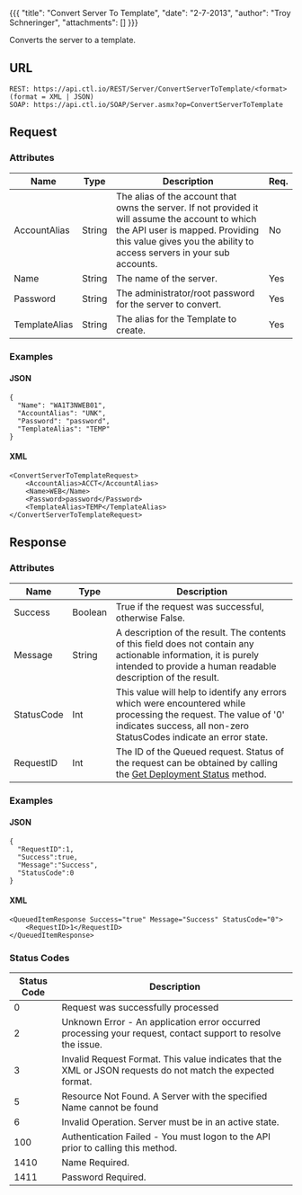 {{{
  "title": "Convert Server To Template",
  "date": "2-7-2013",
  "author": "Troy Schneringer",
  "attachments": []
}}}

Converts the server to a template.

## URL

    REST: https://api.ctl.io/REST/Server/ConvertServerToTemplate/<format> (format = XML | JSON)
    SOAP: https://api.ctl.io/SOAP/Server.asmx?op=ConvertServerToTemplate

## Request

### Attributes

| Name | Type | Description | Req. |
| --- | --- | --- | --- |
| AccountAlias | String | The alias of the account that owns the server. If not provided it will assume the account to which the API user is mapped. Providing this value gives you the ability to access servers in your sub accounts. | No |
| Name | String | The name of the server.   | Yes |
| Password | String | The administrator/root password for the server to convert. | Yes |
| TemplateAlias | String | The alias for the Template to create. | Yes |

### Examples

#### JSON

    {
      "Name": "WA1T3NWEB01",
      "AccountAlias": "UNK",
      "Password": "password",
      "TemplateAlias": "TEMP"
    }

#### XML

    <ConvertServerToTemplateRequest>
        <AccountAlias>ACCT</AccountAlias>
        <Name>WEB</Name>
        <Password>password</Password>
        <TemplateAlias>TEMP</TemplateAlias>
    </ConvertServerToTemplateRequest>

## Response

### Attributes

| Name | Type | Description |
| --- | --- | --- |
| Success | Boolean | True if the request was successful, otherwise False. |
| Message | String | A description of the result. The contents of this field does not contain any actionable information, it is purely intended to provide a human readable description of the result. |
| StatusCode | Int | This value will help to identify any errors which were encountered while processing the request. The value of '0' indicates success, all non-zero StatusCodes indicate an error state. |
| RequestID | Int | The ID of the Queued request. Status of the request can be obtained by calling the [Get Deployment Status](../Blueprint/get-deployment-status.md) method. |

### Examples

#### JSON

    {
      "RequestID":1,
      "Success":true,
      "Message":"Success",
      "StatusCode":0
    }

#### XML

    <QueuedItemResponse Success="true" Message="Success" StatusCode="0">
        <RequestID>1</RequestID>
    </QueuedItemResponse>

### Status Codes
| Status Code | Description |
| --- | --- |
| 0 | Request was successfully processed |
| 2 | Unknown Error - An application error occurred processing your request, contact support to resolve the issue. |
| 3 | Invalid Request Format. This value indicates that the XML or JSON requests do not match the expected format. |
| 5 | Resource Not Found. A Server with the specified Name cannot be found |
| 6 | Invalid Operation.  Server must be in an active state. |
| 100 | Authentication Failed - You must logon to the API prior to calling this method. |
| 1410 | Name Required. |
| 1411 | Password Required. |
